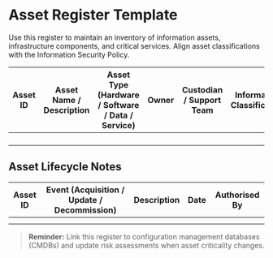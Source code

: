 # Asset Register Template

Use this register to maintain an inventory of information assets, infrastructure components, and critical services. Align asset classifications with the Information Security Policy.

| Asset ID | Asset Name / Description | Asset Type (Hardware / Software / Data / Service) | Owner | Custodian / Support Team | Information Classification | Location / Hosting | Business Criticality | Dependencies | Backup / Recovery Details | Last Review Date |
| --- | --- | --- | --- | --- | --- | --- | --- | --- | --- | --- |
|  |  |  |  |  |  |  |  |  |  |  |
|  |  |  |  |  |  |  |  |  |  |  |
|  |  |  |  |  |  |  |  |  |  |  |
|  |  |  |  |  |  |  |  |  |  |  |

## Asset Lifecycle Notes

| Asset ID | Event (Acquisition / Update / Decommission) | Description | Date | Authorised By |
| --- | --- | --- | --- | --- |
|  |  |  |  |  |
|  |  |  |  |  |

> **Reminder:** Link this register to configuration management databases (CMDBs) and update risk assessments when asset criticality changes.
